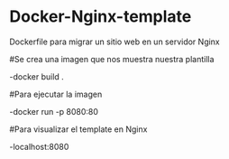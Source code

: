 # Docker-Nginx-template
Dockerfile para migrar un sitio web en un servidor Nginx

#Se crea una imagen que nos muestra nuestra plantilla

-docker build .

#Para ejecutar la imagen

-docker run -p 8080:80 <nombre de la imagen docker>

#Para visualizar el template en Nginx

-localhost:8080
